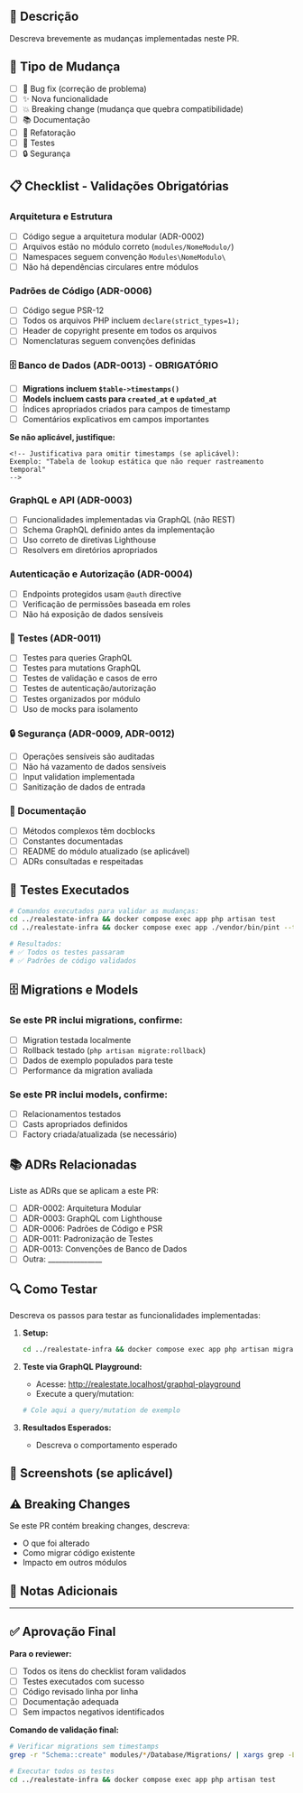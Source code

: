 ## 📝 Descrição

Descreva brevemente as mudanças implementadas neste PR.

## 🎯 Tipo de Mudança

- [ ] 🐛 Bug fix (correção de problema)
- [ ] ✨ Nova funcionalidade
- [ ] 💥 Breaking change (mudança que quebra compatibilidade)
- [ ] 📚 Documentação
- [ ] 🔧 Refatoração
- [ ] 🧪 Testes
- [ ] 🔒 Segurança

## 📋 Checklist - Validações Obrigatórias

### **Arquitetura e Estrutura**
- [ ] Código segue a arquitetura modular (ADR-0002)
- [ ] Arquivos estão no módulo correto (`modules/NomeModulo/`)
- [ ] Namespaces seguem convenção `Modules\NomeModulo\`
- [ ] Não há dependências circulares entre módulos

### **Padrões de Código (ADR-0006)**
- [ ] Código segue PSR-12
- [ ] Todos os arquivos PHP incluem `declare(strict_types=1);`
- [ ] Header de copyright presente em todos os arquivos
- [ ] Nomenclaturas seguem convenções definidas

### **🗄️ Banco de Dados (ADR-0013) - OBRIGATÓRIO**
- [ ] **Migrations incluem `$table->timestamps()`**
- [ ] **Models incluem casts para `created_at` e `updated_at`**
- [ ] Índices apropriados criados para campos de timestamp
- [ ] Comentários explicativos em campos importantes

**Se não aplicável, justifique:**
```
<!-- Justificativa para omitir timestamps (se aplicável):
Exemplo: "Tabela de lookup estática que não requer rastreamento temporal"
-->
```

### **GraphQL e API (ADR-0003)**
- [ ] Funcionalidades implementadas via GraphQL (não REST)
- [ ] Schema GraphQL definido antes da implementação
- [ ] Uso correto de diretivas Lighthouse
- [ ] Resolvers em diretórios apropriados

### **Autenticação e Autorização (ADR-0004)**
- [ ] Endpoints protegidos usam `@auth` directive
- [ ] Verificação de permissões baseada em roles
- [ ] Não há exposição de dados sensíveis

### **🧪 Testes (ADR-0011)**
- [ ] Testes para queries GraphQL
- [ ] Testes para mutations GraphQL
- [ ] Testes de validação e casos de erro
- [ ] Testes de autenticação/autorização
- [ ] Testes organizados por módulo
- [ ] Uso de mocks para isolamento

### **🔒 Segurança (ADR-0009, ADR-0012)**
- [ ] Operações sensíveis são auditadas
- [ ] Não há vazamento de dados sensíveis
- [ ] Input validation implementada
- [ ] Sanitização de dados de entrada

### **📝 Documentação**
- [ ] Métodos complexos têm docblocks
- [ ] Constantes documentadas
- [ ] README do módulo atualizado (se aplicável)
- [ ] ADRs consultadas e respeitadas

## 🧪 Testes Executados

```bash
# Comandos executados para validar as mudanças:
cd ../realestate-infra && docker compose exec app php artisan test
cd ../realestate-infra && docker compose exec app ./vendor/bin/pint --test

# Resultados:
# ✅ Todos os testes passaram
# ✅ Padrões de código validados
```

## 🗄️ Migrations e Models

### **Se este PR inclui migrations, confirme:**
- [ ] Migration testada localmente
- [ ] Rollback testado (`php artisan migrate:rollback`)
- [ ] Dados de exemplo populados para teste
- [ ] Performance da migration avaliada

### **Se este PR inclui models, confirme:**
- [ ] Relacionamentos testados
- [ ] Casts apropriados definidos
- [ ] Factory criada/atualizada (se necessário)

## 📚 ADRs Relacionadas

Liste as ADRs que se aplicam a este PR:
- [ ] ADR-0002: Arquitetura Modular
- [ ] ADR-0003: GraphQL com Lighthouse
- [ ] ADR-0006: Padrões de Código e PSR
- [ ] ADR-0011: Padronização de Testes
- [ ] ADR-0013: Convenções de Banco de Dados
- [ ] Outra: _______________

## 🔍 Como Testar

Descreva os passos para testar as funcionalidades implementadas:

1. **Setup:**
   ```bash
   cd ../realestate-infra && docker compose exec app php artisan migrate
   ```

2. **Teste via GraphQL Playground:**
   - Acesse: http://realestate.localhost/graphql-playground
   - Execute a query/mutation: 
   ```graphql
   # Cole aqui a query/mutation de exemplo
   ```

3. **Resultados Esperados:**
   - Descreva o comportamento esperado

## 📸 Screenshots (se aplicável)

<!-- Adicione screenshots se a mudança afeta a UI ou tem resultado visual -->

## ⚠️ Breaking Changes

Se este PR contém breaking changes, descreva:
- O que foi alterado
- Como migrar código existente
- Impacto em outros módulos

## 📝 Notas Adicionais

<!-- Informações extras, contexto adicional, links relacionados, etc. -->

---

## ✅ Aprovação Final

**Para o reviewer:**
- [ ] Todos os itens do checklist foram validados
- [ ] Testes executados com sucesso
- [ ] Código revisado linha por linha
- [ ] Documentação adequada
- [ ] Sem impactos negativos identificados

**Comando de validação final:**
```bash
# Verificar migrations sem timestamps
grep -r "Schema::create" modules/*/Database/Migrations/ | xargs grep -L "timestamps()"

# Executar todos os testes
cd ../realestate-infra && docker compose exec app php artisan test
```
